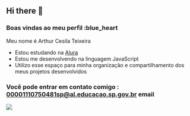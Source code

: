 ## Hi there 👋

### Boas vindas ao meu perfil :blue_heart

Meu nome é Arthur Cesila Teixeira

- Estou estudando na [Alura](https://www.alura.com.br)
- Estou me desenvolvendo na linguagem JavaScript
- Utilizo esse espaço para minha organização e compartilhamento dos meus projetos desenvolvidos

### Você pode entrar em contato comigo : 00001110750481sp@al.educacao.sp.gov.br  email

![](https://media1.tenor.com/m/C8ATAFnxES4AAAAd/rengoku-cooking.gif)
